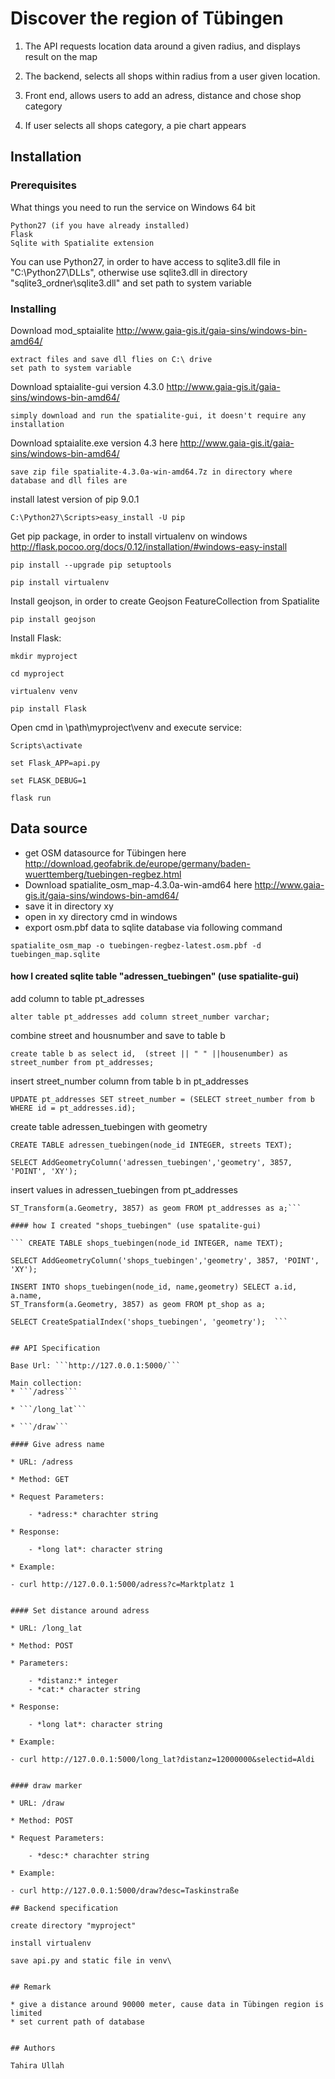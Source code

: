# Discover the region of Tübingen

1. The API requests location data around a given radius, and displays result on the map

2. The backend, selects all shops within radius from a user given location.

3. Front end, allows users to add an adress, distance and chose shop category 

4. If user selects all shops category, a pie chart appears


## Installation


### Prerequisites

What things you need to run the service on Windows 64 bit

```
Python27 (if you have already installed)
Flask
Sqlite with Spatialite extension
```

You can use Python27, in order to have access to sqlite3.dll file in "C:\Python27\DLLs",
otherwise use sqlite3.dll in directory "sqlite3_ordner\sqlite3.dll" and set path to system variable

### Installing

Download mod_sptaialite http://www.gaia-gis.it/gaia-sins/windows-bin-amd64/
```
extract files and save dll flies on C:\ drive 
set path to system variable
```
Download sptaialite-gui version 4.3.0  http://www.gaia-gis.it/gaia-sins/windows-bin-amd64/

```
simply download and run the spatialite-gui, it doesn't require any installation
```

Download sptaialite.exe version 4.3 here http://www.gaia-gis.it/gaia-sins/windows-bin-amd64/

```
save zip file spatialite-4.3.0a-win-amd64.7z in directory where database and dll files are
```
install latest version of pip 9.0.1
```
C:\Python27\Scripts>easy_install -U pip 
```
Get pip package, in order to install virtualenv on windows http://flask.pocoo.org/docs/0.12/installation/#windows-easy-install

```
pip install --upgrade pip setuptools

pip install virtualenv

```
Install geojson, in order to create Geojson FeatureCollection from Spatialite
```
pip install geojson 
```
Install Flask:

```
mkdir myproject

cd myproject

virtualenv venv

pip install Flask

```
Open cmd in \path\myproject\venv and execute service:

```
Scripts\activate

set Flask_APP=api.py

set FLASK_DEBUG=1

flask run

```
## Data source 

* get OSM datasource for Tübingen here http://download.geofabrik.de/europe/germany/baden-wuerttemberg/tuebingen-regbez.html 
* Download spatialite_osm_map-4.3.0a-win-amd64 here http://www.gaia-gis.it/gaia-sins/windows-bin-amd64/ 
* save it in directory xy 
* open in xy directory cmd in windows
* export osm.pbf data to sqlite database via following command

```spatialite_osm_map -o tuebingen-regbez-latest.osm.pbf -d tuebingen_map.sqlite```

#### how I created sqlite table "adressen_tuebingen" (use spatialite-gui)

add column to table pt_adresses

```alter table pt_addresses add column street_number varchar;```

combine street and housnumber and save to table b

```create table b as select id,  (street || " " ||housenumber) as street_number from pt_addresses;```

insert street_number column from table b in pt_addresses

```UPDATE pt_addresses SET street_number = (SELECT street_number from b WHERE id = pt_addresses.id);```

create table adressen_tuebingen with geometry

```CREATE TABLE adressen_tuebingen(node_id INTEGER, streets TEXT);```

```SELECT AddGeometryColumn('adressen_tuebingen','geometry', 3857, 'POINT', 'XY');```

insert values in adressen_tuebingen from pt_addresses

```INSERT INTO adressen_tuebingen(node_id, streets,geometry) SELECT a.id,  a.street_number, 
ST_Transform(a.Geometry, 3857) as geom FROM pt_addresses as a;```

#### how I created "shops_tuebingen" (use spatalite-gui)

``` CREATE TABLE shops_tuebingen(node_id INTEGER, name TEXT);

SELECT AddGeometryColumn('shops_tuebingen','geometry', 3857, 'POINT', 'XY');

INSERT INTO shops_tuebingen(node_id, name,geometry) SELECT a.id,  a.name, 
ST_Transform(a.Geometry, 3857) as geom FROM pt_shop as a;

SELECT CreateSpatialIndex('shops_tuebingen', 'geometry');  ```


## API Specification

Base Url: ```http://127.0.0.1:5000/```

Main collection: 
* ```/adress```
				 
* ```/long_lat```
				 
* ```/draw```
				 
#### Give adress name

* URL: /adress

* Method: GET

* Request Parameters:

	- *adress:* charachter string
	
* Response:

	- *long lat*: character string
	
* Example:

- curl http://127.0.0.1:5000/adress?c=Marktplatz 1


#### Set distance around adress

* URL: /long_lat

* Method: POST

* Parameters:

	- *distanz:* integer
	- *cat:* character string
	
* Response:

	- *long lat*: character string

* Example:

- curl http://127.0.0.1:5000/long_lat?distanz=12000000&selectid=Aldi


#### draw marker

* URL: /draw

* Method: POST

* Request Parameters:

	- *desc:* charachter string

* Example:

- curl http://127.0.0.1:5000/draw?desc=Taskinstraße

## Backend specification

create directory "myproject"

install virtualenv 

save api.py and static file in venv\


## Remark

* give a distance around 90000 meter, cause data in Tübingen region is limited
* set current path of database


## Authors

Tahira Ullah 











